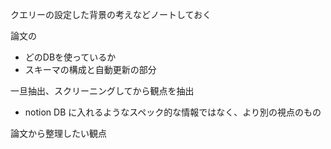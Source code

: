 クエリーの設定した背景の考えなどノートしておく

論文の
- どのDBを使っているか
- スキーマの構成と自動更新の部分
  

一旦抽出、スクリーニングしてから観点を抽出
- notion DB に入れるようなスペック的な情報ではなく、より別の視点のもの

論文から整理したい観点

